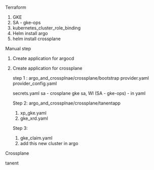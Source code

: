 Terraform
1. GKE
2. SA - gke-ops
3. kubernetes_cluster_role_binding
4. Helm install argo
5. helm install crossplane

Manual step
1. Create application for argocd
2. Create application for crossplane
    
    step 1 : argo_and_crossplnae/crossplane/bootstrap
    provider.yaml
    provider_config.yaml
    <!-- gke.yaml -->
    secrets.yaml
    sa - crosplane gke sa, WI (SA - gke-ops) - in yaml

    Step 2: argo_and_crossplnae/crossplane/tanentapp
    1. xp_gke.yaml
    2. gke_xrd.yaml
    
    Step 3:
    1. gke_claim.yaml
    2. add this new cluster in argo


Crossplane

tanent

